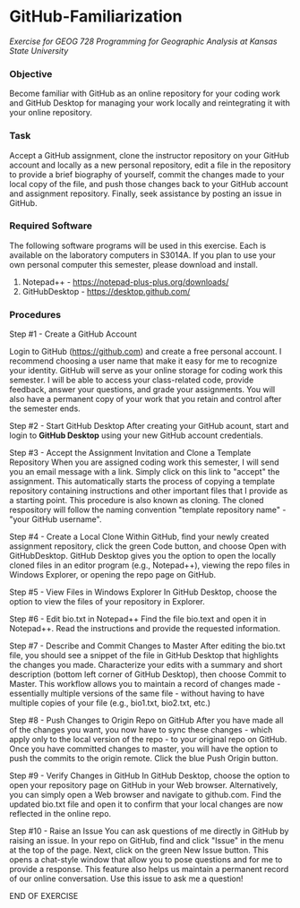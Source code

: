 # GitHub-Familiarization
*Exercise for GEOG 728 Programming for Geographic Analysis at Kansas State University*

### Objective

Become familiar with GitHub as an online repository for your coding work and GitHub Desktop for managing your work locally and reintegrating it with your online repository.

### Task

Accept a GitHub assignment, clone the instructor repository on your GitHub account and locally as a new personal repository, edit a file in the repository to provide a brief biography of yourself, commit the changes made to your local copy of the file, and push those changes back to your GitHub account and assignment repository. Finally, seek assistance by posting an issue in GitHub.

### Required Software

The following software programs will be used in this exercise.  Each is available on the laboratory computers in S3014A.  If you plan to use your own personal computer this semester, please download and install.
1.  Notepad++ - https://notepad-plus-plus.org/downloads/
2.  GitHubDesktop - https://desktop.github.com/

### Procedures

Step #1 - Create a GitHub Account

Login to GitHub (https://github.com) and create a free personal account.  I recommend choosing a user name that make it easy for me to recognize your identity.  GitHub will serve as your online storage for coding work this semester.  I will be able to access your class-related code, provide feedback, answer your questions, and grade your assignments.  You will also have a permanent copy of your work that you retain and control after the semester ends.

Step #2 - Start GitHub Desktop
After creating your GitHub acount, start and login to **GitHub Desktop** using your new GitHub account credentials.

Step #3 - Accept the Assignment Invitation and Clone a Template Repository
When you are assigned coding work this semester, I will send you an email message with a link.  Simply click on this link to "accept" the assignment.  This automatically starts the process of copying a template repository containing instructions and other important files that I provide as a starting point.  This procedure is also known as cloning.  The cloned respository will follow the naming convention "template repository name" - "your GitHub username". 

Step #4 - Create a Local Clone
Within GitHub, find your  newly created assignment repository, click the green Code button, and choose Open with GitHubDesktop.  GitHub Desktop gives you the option to open the locally cloned files in an editor program (e.g., Notepad++), viewing the repo files in Windows Explorer, or opening the repo page on GitHub.

Step #5 - View Files in Windows Explorer 
In GitHub Desktop, choose the option to view the files of your repository in Explorer.

Step #6 - Edit bio.txt in Notepad++
Find the file bio.text and open it in Notepad++.  Read the instructions and provide the requested information.

Step #7 - Describe and Commit Changes to Master
After editing the bio.txt file, you should see a snippet of the file in GitHub Desktop that highlights the changes you made.  Characterize your edits with a summary and short description (bottom left corner of GitHub Desktop), then choose Commit to Master.  This workflow allows you to maintain a record of changes made - essentially multiple versions of the same file - without having to have multiple copies of your file (e.g., bio1.txt, bio2.txt, etc.)

Step #8 - Push Changes to Origin Repo on GitHub
After you have made all of the changes you want, you now have to sync these changes - which apply only to the local version of the repo - to your original repo on GitHub. Once you have committed changes to master, you will have the option to push the commits to the origin remote.  Click the blue Push Origin button.

Step #9 - Verify Changes in GitHub
In GitHub Desktop, choose the option to open your repository page on GitHub in your Web browser.  Alternatively, you can simply open a Web browser and navigate to github.com.  Find the updated bio.txt file and open it to confirm that your local changes are now reflected in the online repo.

Step #10 - Raise an Issue
You can ask questions of me directly in GitHub by raising an issue.  In your repo on GitHub, find and click "Issue" in the menu at the top of the page.  Next, click on the green New Issue button.  This opens a chat-style window that allow you to pose questions and for me to provide a response.  This feature also helps us maintain a permanent record of our online conversation.  Use this issue to ask me a question!

END OF EXERCISE
